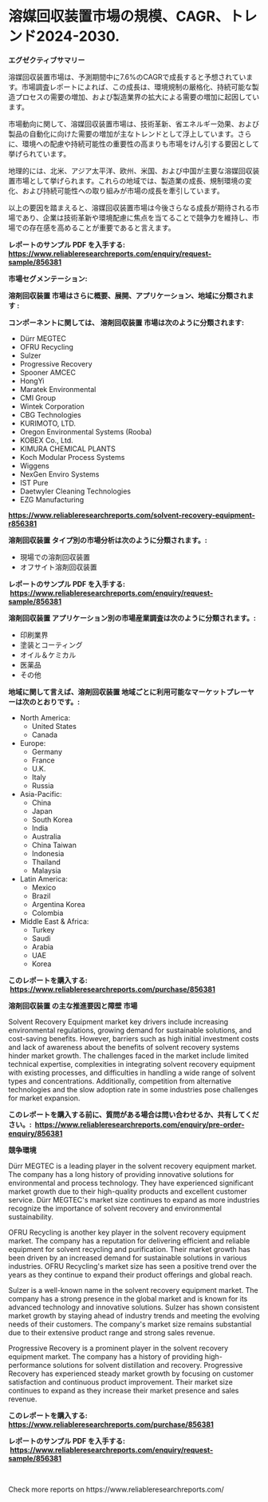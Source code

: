 <p><h1>溶媒回収装置市場の規模、CAGR、トレンド2024-2030.</h1></p><p><strong>エグゼクティブサマリー</strong></p>
<p><p>溶媒回収装置市場は、予測期間中に7.6%のCAGRで成長すると予想されています。市場調査レポートによれば、この成長は、環境規制の厳格化、持続可能な製造プロセスの需要の増加、および製造業界の拡大による需要の増加に起因しています。</p><p>市場動向に関して、溶媒回収装置市場は、技術革新、省エネルギー効果、および製品の自動化に向けた需要の増加が主なトレンドとして浮上しています。さらに、環境への配慮や持続可能性の重要性の高まりも市場をけん引する要因として挙げられています。</p><p>地理的には、北米、アジア太平洋、欧州、米国、および中国が主要な溶媒回収装置市場として挙げられます。これらの地域では、製造業の成長、規制環境の変化、および持続可能性への取り組みが市場の成長を牽引しています。</p><p>以上の要因を踏まえると、溶媒回収装置市場は今後さらなる成長が期待される市場であり、企業は技術革新や環境配慮に焦点を当てることで競争力を維持し、市場での存在感を高めることが重要であると言えます。</p></p>
<p><strong>レポートのサンプル PDF を入手する: <a href="https://www.reliableresearchreports.com/enquiry/request-sample/856381">https://www.reliableresearchreports.com/enquiry/request-sample/856381</a></strong></p>
<p><strong>市場セグメンテーション:</strong></p>
<p><strong> 溶剤回収装置 市場はさらに概要、展開、アプリケーション、地域に分類されます :</strong></p>
<p><strong>コンポーネントに関しては、 溶剤回収装置 市場は次のように分類されます: &nbsp;</strong></p>
<p><ul><li>Dürr MEGTEC</li><li>OFRU Recycling</li><li>Sulzer</li><li>Progressive Recovery</li><li>Spooner AMCEC</li><li>HongYi</li><li>Maratek Environmental</li><li>CMI Group</li><li>Wintek Corporation</li><li>CBG Technologies</li><li>KURIMOTO, LTD.</li><li>Oregon Environmental Systems (Rooba)</li><li>KOBEX Co., Ltd.</li><li>KIMURA CHEMICAL PLANTS</li><li>Koch Modular Process Systems</li><li>Wiggens</li><li>NexGen Enviro Systems</li><li>IST Pure</li><li>Daetwyler Cleaning Technologies</li><li>EZG Manufacturing</li></ul></p>
<p><strong><a href="https://www.reliableresearchreports.com/solvent-recovery-equipment-r856381">https://www.reliableresearchreports.com/solvent-recovery-equipment-r856381</a></strong></p>
<p><strong> 溶剤回収装置 タイプ別の市場分析は次のように分類されます。:</strong></p>
<p><ul><li>現場での溶剤回収装置</li><li>オフサイト溶剤回収装置</li></ul></p>
<p><strong>レポートのサンプル PDF を入手する: &nbsp;<a href="https://www.reliableresearchreports.com/enquiry/request-sample/856381">https://www.reliableresearchreports.com/enquiry/request-sample/856381</a></strong></p>
<p><strong> 溶剤回収装置 アプリケーション別の市場産業調査は次のように分類されます。:</strong></p>
<p><ul><li>印刷業界</li><li>塗装とコーティング</li><li>オイル＆ケミカル</li><li>医薬品</li><li>その他</li></ul></p>
<p><strong>地域に関して言えば、溶剤回収装置 地域ごとに利用可能なマーケットプレーヤーは次のとおりです。:</strong></p>
<p><ul>
    <li>
        North America:
        <ul>
            <li>United States</li>
            <li>Canada</li>
        </ul>
    </li>
    <li>
        Europe:
        <ul>
            <li>Germany</li>
            <li>France</li>
            <li>U.K.</li>
            <li>Italy</li>
            <li>Russia</li>
        </ul>
    </li>
    <li>
        Asia-Pacific:
        <ul>
            <li>China</li>
            <li>Japan</li>
            <li>South Korea</li>
            <li>India</li>
            <li>Australia</li>
            <li>China Taiwan</li>
            <li>Indonesia</li>
            <li>Thailand</li>
            <li>Malaysia</li>
        </ul>
    </li>
    <li>
        Latin America:
        <ul>
            <li>Mexico</li>
            <li>Brazil</li>
            <li>Argentina Korea</li>
            <li>Colombia</li>
        </ul>
    </li>
    <li>
        Middle East & Africa:
        <ul>
            <li>Turkey</li>
            <li>Saudi</li>
            <li>Arabia</li>
            <li>UAE</li>
            <li>Korea</li>
        </ul>
    </li>
    </ul></p>
<p><strong>このレポートを購入する: &nbsp;<a href="https://www.reliableresearchreports.com/purchase/856381">https://www.reliableresearchreports.com/purchase/856381</a></strong></p>
<p><strong>溶剤回収装置 の主な推進要因と障壁 市場</strong></p>
<p><p>Solvent Recovery Equipment market key drivers include increasing environmental regulations, growing demand for sustainable solutions, and cost-saving benefits. However, barriers such as high initial investment costs and lack of awareness about the benefits of solvent recovery systems hinder market growth. The challenges faced in the market include limited technical expertise, complexities in integrating solvent recovery equipment with existing processes, and difficulties in handling a wide range of solvent types and concentrations. Additionally, competition from alternative technologies and the slow adoption rate in some industries pose challenges for market expansion.</p></p>
<p><strong>このレポートを購入する前に、質問がある場合は問い合わせるか、共有してください。:&nbsp; <a href="https://www.reliableresearchreports.com/enquiry/pre-order-enquiry/856381">https://www.reliableresearchreports.com/enquiry/pre-order-enquiry/856381</a></strong></p>
<p><strong>競争環境</strong></p>
<p><p>Dürr MEGTEC is a leading player in the solvent recovery equipment market. The company has a long history of providing innovative solutions for environmental and process technology. They have experienced significant market growth due to their high-quality products and excellent customer service. Dürr MEGTEC's market size continues to expand as more industries recognize the importance of solvent recovery and environmental sustainability.</p><p>OFRU Recycling is another key player in the solvent recovery equipment market. The company has a reputation for delivering efficient and reliable equipment for solvent recycling and purification. Their market growth has been driven by an increased demand for sustainable solutions in various industries. OFRU Recycling's market size has seen a positive trend over the years as they continue to expand their product offerings and global reach.</p><p>Sulzer is a well-known name in the solvent recovery equipment market. The company has a strong presence in the global market and is known for its advanced technology and innovative solutions. Sulzer has shown consistent market growth by staying ahead of industry trends and meeting the evolving needs of their customers. The company's market size remains substantial due to their extensive product range and strong sales revenue.</p><p>Progressive Recovery is a prominent player in the solvent recovery equipment market. The company has a history of providing high-performance solutions for solvent distillation and recovery. Progressive Recovery has experienced steady market growth by focusing on customer satisfaction and continuous product improvement. Their market size continues to expand as they increase their market presence and sales revenue.</p></p>
<p><strong>このレポートを購入する: &nbsp; <a href="https://www.reliableresearchreports.com/purchase/856381">https://www.reliableresearchreports.com/purchase/856381</a></strong></p>
<p><strong>レポートのサンプル PDF を入手する: &nbsp;<a href="https://www.reliableresearchreports.com/enquiry/request-sample/856381">https://www.reliableresearchreports.com/enquiry/request-sample/856381</a></strong><strong></strong></p>
<p>&nbsp;</p>
<p>Check more reports on https://www.reliableresearchreports.com/</p>